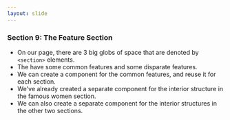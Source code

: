 ```yaml
---
layout: slide
---
```


### Section 9: The Feature Section

* On our page, there are 3 big globs of space that are denoted by
`<section>` elements.
* The have some common features and some disparate features.
* We can create a component for the common features, and reuse it for
  each section.
* We've already created a separate component for the interior
  structure in the famous women section.
* We can also create a separate component for the interior structures
  in the other two sections.

